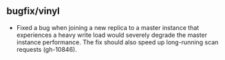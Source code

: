 ## bugfix/vinyl

* Fixed a bug when joining a new replica to a master instance that experiences
  a heavy write load would severely degrade the master instance performance.
  The fix should also speed up long-running scan requests (gh-10846).
